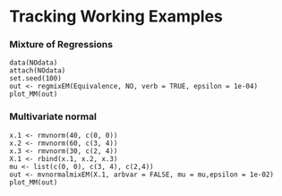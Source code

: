# Tracking Working Examples

### Mixture of Regressions
```{R}
data(NOdata)
attach(NOdata)
set.seed(100)
out <- regmixEM(Equivalence, NO, verb = TRUE, epsilon = 1e-04)
plot_MM(out)
```

### Multivariate normal
```{R}
x.1 <- rmvnorm(40, c(0, 0))
x.2 <- rmvnorm(60, c(3, 4))
x.3 <- rmvnorm(30, c(2, 4))
X.1 <- rbind(x.1, x.2, x.3)
mu <- list(c(0, 0), c(3, 4), c(2,4))
out <- mvnormalmixEM(X.1, arbvar = FALSE, mu = mu,epsilon = 1e-02)
plot_MM(out)
```
